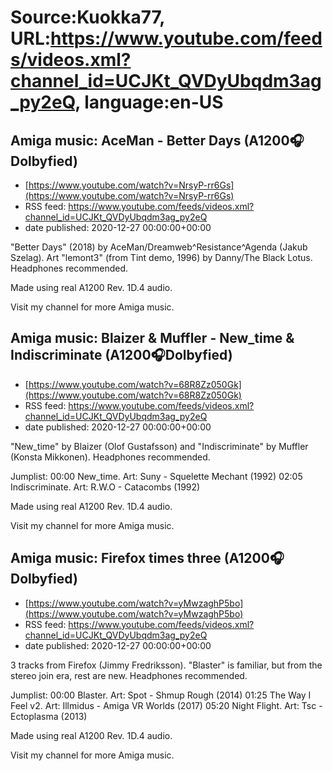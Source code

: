 # Source:Kuokka77, URL:https://www.youtube.com/feeds/videos.xml?channel_id=UCJKt_QVDyUbqdm3ag_py2eQ, language:en-US

## Amiga music: AceMan - Better Days (A1200🎧Dolbyfied)
 - [https://www.youtube.com/watch?v=NrsyP-rr6Gs](https://www.youtube.com/watch?v=NrsyP-rr6Gs)
 - RSS feed: https://www.youtube.com/feeds/videos.xml?channel_id=UCJKt_QVDyUbqdm3ag_py2eQ
 - date published: 2020-12-27 00:00:00+00:00

"Better Days" (2018) by AceMan/Dreamweb^Resistance^Agenda (Jakub Szelag). Art "lemont3" (from Tint demo, 1996) by Danny/The Black Lotus. Headphones recommended.

Made using real A1200 Rev. 1D.4 audio.

Visit my channel for more Amiga music.

## Amiga music: Blaizer & Muffler - New_time & Indiscriminate (A1200🎧Dolbyfied)
 - [https://www.youtube.com/watch?v=68R8Zz050Gk](https://www.youtube.com/watch?v=68R8Zz050Gk)
 - RSS feed: https://www.youtube.com/feeds/videos.xml?channel_id=UCJKt_QVDyUbqdm3ag_py2eQ
 - date published: 2020-12-27 00:00:00+00:00

"New_time" by Blaizer (Olof Gustafsson) and "Indiscriminate" by Muffler (Konsta Mikkonen). Headphones recommended.

Jumplist:
00:00 New_time. Art: Suny - Squelette Mechant (1992)
02:05 Indiscriminate. Art: R.W.O - Catacombs (1992)

Made using real A1200 Rev. 1D.4 audio.

Visit my channel for more Amiga music.

## Amiga music: Firefox times three (A1200🎧Dolbyfied)
 - [https://www.youtube.com/watch?v=yMwzaghP5bo](https://www.youtube.com/watch?v=yMwzaghP5bo)
 - RSS feed: https://www.youtube.com/feeds/videos.xml?channel_id=UCJKt_QVDyUbqdm3ag_py2eQ
 - date published: 2020-12-27 00:00:00+00:00

3 tracks from Firefox (Jimmy Fredriksson). "Blaster" is familiar, but from the stereo join era, rest are new. Headphones recommended.

Jumplist:
00:00 Blaster. Art: Spot - Shmup Rough (2014)
01:25 The Way I Feel v2. Art: Illmidus - Amiga VR Worlds (2017)
05:20 Night Flight. Art: Tsc - Ectoplasma (2013)

Made using real A1200 Rev. 1D.4 audio.

Visit my channel for more Amiga music.

